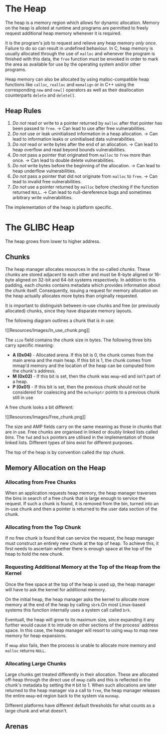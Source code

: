 # The Heap
The heap is a memory region which allows for dynamic allocation. Memory on the heap is alloted at runtime and programs are permitted to freely request additional heap memory whenever it is required.

It is the program's job to request and relieve any heap memory *only once*. Failure to do so can result in undefined behaviour. In C, heap memory is usually allocated through the use of `malloc` and whenever the program is finished with this data, the `free` function must be envoked in order to mark the area as available for use by the operating system and/or other programs.

Heap memory can also be allocated by using malloc-compatible heap functions like `calloc`, `realloc` and `memalign` or in C++ using the corresponding `new` and `new[]` operators as well as their deallocation counterparts `delete` and `delete[]`.


## Heap Rules

1. *Do not* read or write to a pointer returned by `malloc` after that pointer has been passed to `free`. -> Can lead to use after free vulnerabilities. 
2. *Do not* use or leak uninitialised information in a heap allocation. -> Can lead to information leaks or uninitialised data vulnerabilities.
3. *Do not* read or write bytes after the end of an allocation. -> Can lead to heap overflow and read beyond bounds vulnerabilities.
4. *Do not* pass a pointer that originated from `malloc` to `free` more than once. -> Can lead to double delete vulnerabilities.
5. *Do not* write bytes before the beginning of the allocation. -> Can lead to heap underflow vulnerabilities.
6. *Do not* pass a pointer that did not originate from `malloc` to `free`.  -> Can lead to invalid free vulnerabilities.
7. *Do not* use a pointer returned by `malloc` before checking if the function returned `NULL`. -> Can lead to null-dereference bugs and sometimes arbitrary write vulnerabilities.
 
The implementation of the heap is platform specific.

# The GLIBC Heap
The heap grows from lower to higher address. 

## Chunks
The heap manager allocates resources in the so-called *chunks*. These chunks are stored adjacent to each other and must be 8-byte aligned or 16-byte aligned on 32-bit and 64-bit systems respectively. In addition to this padding, each chunks contains metadata which provides information about the chunk itself. Consequently, issuing a request for memory allocation on the heap actually allocates more bytes than originally requested.

It is important to distinguish between in-use chunks and free (or previously allocated) chunks, since they have disparate memory layouts.

The following diagram outlines a chunk that is in use:

![[Resources/Images/In_use_chunk.png]]

The `size` field contains the chunk size in bytes. The following three bits carry specific meaning:
- **A (0x04)** - Allocated arena. If this bit is 0, the chunk comes from the main arena and the main heap. If this bit is 1, the chunk comes from mmap'd memory and the location of the heap can be computed from the chunk's address.
- **M (0x02)** - If this bit is set, then the chunk was `mmap`-ed and isn't part of a heap.
- **P (0x01)** - If this bit is set, then the previous chunk should not be considered for coalescing and the `mchunkptr` points to a previous chunk still in use

A free chunk looks a bit different:

![[Resources/Images/Free_chunk.png]]

The size and AMP fields carry on the same meaning as those in chunks that are in use. Free chunks are organised in linked or doubly linked lists called *bins*. The `fwd` and `bck` pointers are utilised in the implementation of those linked lists. Different types of bins exist for different purposes.

The top of the heap is by convention called *the top chunk*.

## Memory Allocation on the Heap
### Allocating from Free Chunks
When an application requests heap memory, the heap manager traverses the bins in search of a free chunk that is large enough to service the request. If such a chunk is found, it is removed from the bin, turned into an in-use chunk and then a pointer is returned to the user data section of the chunk.

### Allocating from the Top Chunk
If no free chunk is found that can service the request, the heap manager must construct an entirely new chunk at the top of heap. To achieve this, it first needs to ascertain whether there is enough space at the top of the heap to hold the new chunk.

### Requesting Additional Memory at the Top of the Heap from the Kernel
Once the free space at the top of the heap is used up, the heap manager will have to ask the kernel for additional memory.

On the initial heap, the heap manager asks the kernel to allocate more memory at the end of the heap by calling `sbrk`.On most Linux-based systems this function internally uses a system call called `brk`. 

Eventuall, the heap will grow to its maximum size, since expanding it any further would cause it to intrude on other sections of the process' address space. In this case, the heap manager will resort to using `mmap` to map new memory for heap expansions.

If `mmap` also fails, then the process is unable to allocate more memory and `malloc` returns `NULL`.

### Allocating Large Chunks
Large chunks get treated differently in their allocation. These are allocated off-heap through the direct use of `mmap` calls and this is reflected in the chunk's metadata by setting the `M` bit to 1. When such allocations are later returned to the heap manager via a call to `free`, the heap manager releases the entire `mmap`-ed region back to the system via `munmap`.

Different platforms have different default thresholds for what counts as a large chunk and what doesn't.

## Arenas
